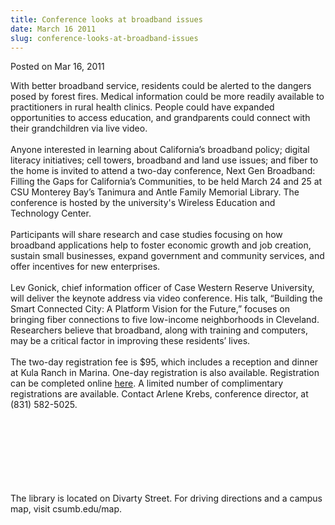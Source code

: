 ```yaml
---
title: Conference looks at broadband issues
date: March 16 2011
slug: conference-looks-at-broadband-issues
---
```


  



<span class="date">Posted on Mar 16, 2011    </span>
<p>With better broadband service, residents could be alerted to the
dangers posed by forest fires. Medical information could be more
readily available to practitioners in rural health clinics. People
could have expanded opportunities to access education, and
grandparents could connect with their grandchildren via live
video.<br>
<br>
Anyone interested in learning about California&#x2019;s broadband policy;
digital literacy initiatives; cell towers, broadband and land use
issues; and fiber to the home is invited to attend a two-day
conference, Next Gen Broadband: Filling the Gaps for California&#x2019;s
Communities, to be held March 24 and 25 at CSU Monterey Bay&#x2019;s
Tanimura and Antle Family Memorial Library. The conference is
hosted by the university&apos;s Wireless Education and Technology
Center.<br>
<br>
Participants will share research and case studies focusing on how
broadband applications help to foster economic growth and job
creation, sustain small businesses, expand government and community
services, and offer incentives for new enterprises.<br>
<br>
Lev Gonick, chief information officer of Case Western Reserve
University, will deliver the keynote address via video conference.
His talk, &#x201C;Building the Smart Connected City: A Platform Vision for
the Future,&#x201D; focuses on bringing fiber connections to five
low-income neighborhoods in Cleveland. Researchers believe that
broadband, along with training and computers, may be a critical
factor in improving these residents&#x2019; lives.<br>
<br>
The two-day registration fee is $95, which includes a reception and
dinner at Kula Ranch in Marina. One-day registration is also
available. Registration can be completed online <a href="https://wetec.csumb.edu" rel="nofollow">here</a>. A limited number
of complimentary registrations are available. Contact Arlene Krebs,
conference director, at (831) 582-5025.</br></br></br></br></br></br></br></br></p>
<p>The library is located on Divarty Street. For driving directions
and a campus map, visit csumb.edu/map.</p>
<p><br>
&#xA0;</br></p>





```
